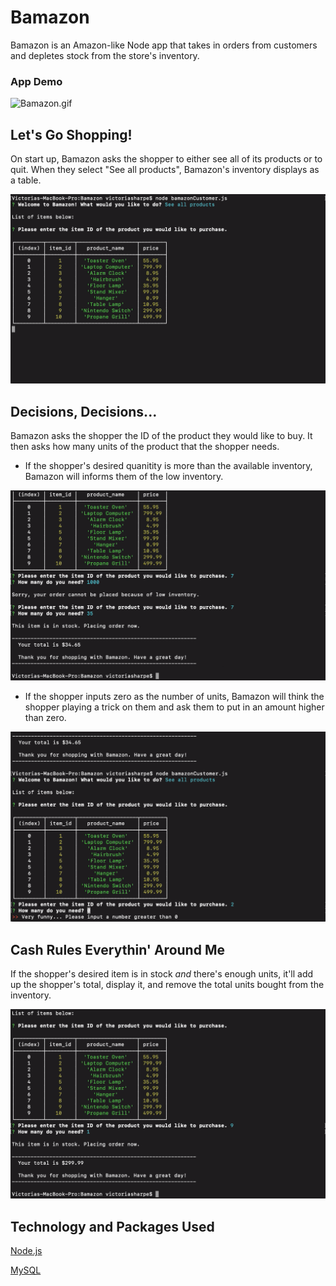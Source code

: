 # Bamazon
Bamazon is an Amazon-like Node app that takes in orders from customers and depletes stock from the store's inventory.

### App Demo
![Bamazon.gif](/documentation/Bamazon.gif)

## Let's Go Shopping!
On start up, Bamazon asks the shopper to either see all of its products or to quit. When they select "See all products", Bamazon's inventory displays as a table.

![LGS.png](/documentation/LGS.png)


## Decisions, Decisions...
Bamazon asks the shopper the ID of the product they would like to buy. It then asks how many units of the product that the shopper needs.


* If the shopper's desired quanitity is more than the available inventory, Bamazon will informs them of the  low inventory.

![DDD1.png](/documentation/DDD1.png)


* If the shopper inputs zero as the number of units, Bamazon will think the shopper playing a trick on them and ask them to put in an amount higher than zero.

![DDD2.png](/documentation/DDD2.png)


## Cash Rules Everythin' Around Me
If the shopper's desired item is in stock _and_ there's enough units, it'll add up the shopper's total, display it, and remove the total units bought from the inventory.

![CASH.png](/documentation/CASH.png)

## Technology and Packages Used
[Node.js](https://nodejs.org/)

[MySQL](https://www.mysql.com/)
